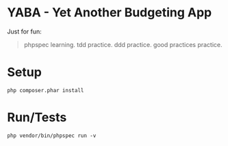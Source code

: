 # YABA - Yet Another Budgeting App

Just for fun: 
> phpspec learning.
> tdd practice.
> ddd practice.
> good practices practice.

# Setup
```
php composer.phar install
```

# Run/Tests
```
php vendor/bin/phpspec run -v
```
